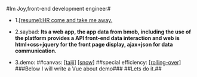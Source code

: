 #Im Joy,front-end development engineer#

* 1.<a href="http://zyl274939543.github.io/myblog/resume/resume.html" title="my resume">[resume]:HR come and take me away.</a>

* 2.saybad:
**Its a web app, the app data from bmob, including the use of the platform provides a API front-end data interaction and web is html+css+jquery for the front page display, ajax+json for data communication.**
* 3.demo:
##canvas:
<a href="http://zyl274939543.github.io/myblog/demo/taiji_canvas.html" title="canvas_demo">[taiji]</a>
<a href="http://zyl274939543.github.io/myblog/demo/snow_canvas.html" title="canvas_demo">[snow]</a>
##special efficiency:
<a href="http://zyl274939543.github.io/myblog/demo/businessCard.html" title="demo">[rolling-over]</a>
###Below I will write a Vue about demo###
##Lets do it.##
